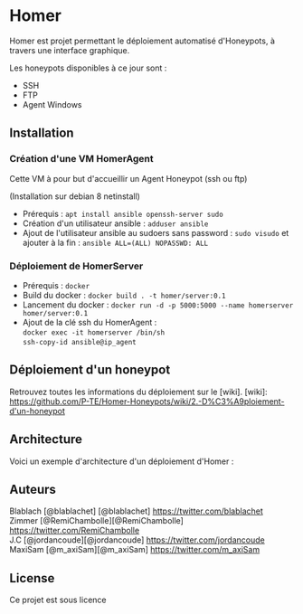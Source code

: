 # Homer

Homer est projet permettant le déploiement automatisé d'Honeypots, à travers une interface graphique.

Les honeypots disponibles à ce jour sont : 
* SSH
* FTP 
* Agent Windows

## Installation

### Création d'une VM HomerAgent

Cette VM à pour but d'accueillir un Agent Honeypot (ssh ou ftp)

(Installation sur debian 8 netinstall)

* Prérequis : `apt install ansible openssh-server sudo`
* Création d'un utilisateur ansible : `adduser ansible`
* Ajout de l'utilisateur ansible au sudoers sans password : `sudo visudo` et ajouter à la fin : `ansible ALL=(ALL) NOPASSWD: ALL`


### Déploiement de HomerServer

* Prérequis : `docker`
* Build du docker : `docker build . -t homer/server:0.1`
* Lancement du docker : `docker run -d -p 5000:5000 --name homerserver homer/server:0.1`
* Ajout de la clé ssh du HomerAgent :<br>
`docker exec -it homerserver /bin/sh`<br>
`ssh-copy-id ansible@ip_agent`

## Déploiement d'un honeypot

Retrouvez toutes les informations du déploiement sur le [wiki].
[wiki]: https://github.com/P-TE/Homer-Honeypots/wiki/2.-D%C3%A9ploiement-d'un-honeypot


## Architecture

Voici un exemple d'architecture d'un déploiement d'Homer : 



## Auteurs

Blablach [@blablachet]
[@blablachet] https://twitter.com/blablachet
<br>Zimmer [@RemiChambolle][@RemiChambolle] https://twitter.com/RemiChambolle
<br>J.C [@jordancoude][@jordancoude] https://twitter.com/jordancoude
<br>MaxiSam [@m_axiSam][@m_axiSam] https://twitter.com/m_axiSam

## License

Ce projet est sous licence 